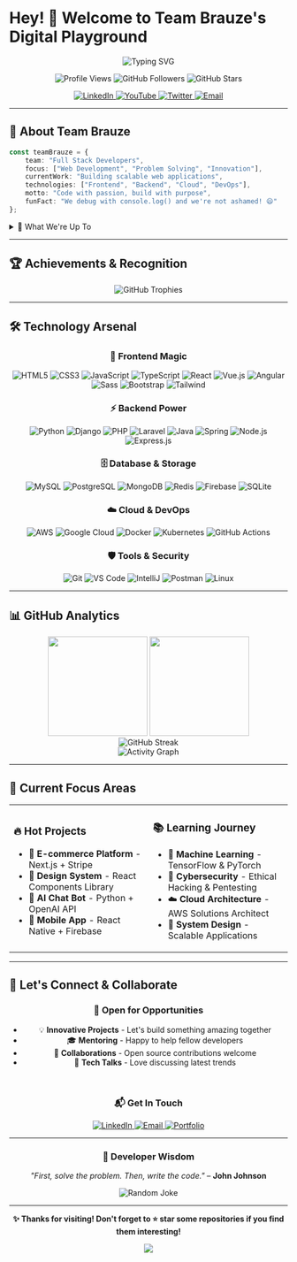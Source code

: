 # Hey! 👋 Welcome to Team Brauze's Digital Playground

<div align="center">
  
  ![Typing SVG](https://readme-typing-svg.herokuapp.com?font=Fira+Code&size=30&duration=3000&pause=1000&color=36BCF7&center=true&vCenter=true&width=600&lines=Full+Stack+Developers;Problem+Solvers;Tech+Enthusiasts;Building+Amazing+Experiences)

  <p>
    <img src="https://komarev.com/ghpvc/?username=brauze&style=for-the-badge&color=brightgreen" alt="Profile Views"/>
    <img src="https://img.shields.io/github/followers/brauze?label=Followers&style=for-the-badge&color=blue" alt="GitHub Followers"/>
    <img src="https://img.shields.io/github/stars/brauze?label=Stars&style=for-the-badge&color=yellow" alt="GitHub Stars"/>
  </p>

  <p>
    <a href="your-linkedin-URL">
      <img src="https://img.shields.io/badge/LinkedIn-0A66C2?style=for-the-badge&logo=linkedin&logoColor=white" alt="LinkedIn"/>
    </a>
    <a href="your-youtube-URL">
      <img src="https://img.shields.io/badge/YouTube-FF0000?style=for-the-badge&logo=youtube&logoColor=white" alt="YouTube"/>
    </a>
    <a href="your-twitter-URL">
      <img src="https://img.shields.io/badge/Twitter-1DA1F2?style=for-the-badge&logo=twitter&logoColor=white" alt="Twitter"/>
    </a>
    <a href="mailto:your-email@domain.com">
      <img src="https://img.shields.io/badge/Email-EA4335?style=for-the-badge&logo=gmail&logoColor=white" alt="Email"/>
    </a>
  </p>

</div>

---

## 🚀 About Team Brauze

```typescript
const teamBrauze = {
    team: "Full Stack Developers",
    focus: ["Web Development", "Problem Solving", "Innovation"],
    currentWork: "Building scalable web applications",
    technologies: ["Frontend", "Backend", "Cloud", "DevOps"],
    motto: "Code with passion, build with purpose",
    funFact: "We debug with console.log() and we're not ashamed! 😄"
};
```

<details>
<summary>🎯 What We're Up To</summary>

- 🔭 Currently working on **next-generation web applications**
- 🌱 Learning **cloud architecture** and **AI integration**
- 👯 Looking to collaborate on **open source projects**
- 💬 Ask us about **full-stack development, system design, or coffee recipes**
- 📫 Reach us at: **[LinkedIn](your-linkedin-url)**
- ⚡ Fun fact: **We believe the best code is written at 3 AM**

</details>

---

## 🏆 Achievements & Recognition

<div align="center">
  <img src="https://github-profile-trophy.vercel.app/?username=brauze&theme=radical&no-frame=true&no-bg=true&margin-w=4&row=1&column=7" alt="GitHub Trophies"/>
</div>

---

## 🛠️ Technology Arsenal

<div align="center">

### 🎨 Frontend Magic
![HTML5](https://img.shields.io/badge/HTML5-E34F26?style=for-the-badge&logo=html5&logoColor=white)
![CSS3](https://img.shields.io/badge/CSS3-1572B6?style=for-the-badge&logo=css3&logoColor=white)
![JavaScript](https://img.shields.io/badge/JavaScript-F7DF1E?style=for-the-badge&logo=javascript&logoColor=black)
![TypeScript](https://img.shields.io/badge/TypeScript-007ACC?style=for-the-badge&logo=typescript&logoColor=white)
![React](https://img.shields.io/badge/React-20232A?style=for-the-badge&logo=react&logoColor=61DAFB)
![Vue.js](https://img.shields.io/badge/Vue.js-35495E?style=for-the-badge&logo=vue.js&logoColor=4FC08D)
![Angular](https://img.shields.io/badge/Angular-DD0031?style=for-the-badge&logo=angular&logoColor=white)
![Sass](https://img.shields.io/badge/Sass-CC6699?style=for-the-badge&logo=sass&logoColor=white)
![Bootstrap](https://img.shields.io/badge/Bootstrap-563D7C?style=for-the-badge&logo=bootstrap&logoColor=white)
![Tailwind](https://img.shields.io/badge/Tailwind_CSS-38B2AC?style=for-the-badge&logo=tailwind-css&logoColor=white)

### ⚡ Backend Power
![Python](https://img.shields.io/badge/Python-3776AB?style=for-the-badge&logo=python&logoColor=white)
![Django](https://img.shields.io/badge/Django-092E20?style=for-the-badge&logo=django&logoColor=white)
![PHP](https://img.shields.io/badge/PHP-777BB4?style=for-the-badge&logo=php&logoColor=white)
![Laravel](https://img.shields.io/badge/Laravel-FF2D20?style=for-the-badge&logo=laravel&logoColor=white)
![Java](https://img.shields.io/badge/Java-ED8B00?style=for-the-badge&logo=java&logoColor=white)
![Spring](https://img.shields.io/badge/Spring-6DB33F?style=for-the-badge&logo=spring&logoColor=white)
![Node.js](https://img.shields.io/badge/Node.js-43853D?style=for-the-badge&logo=node.js&logoColor=white)
![Express.js](https://img.shields.io/badge/Express.js-404D59?style=for-the-badge&logo=express&logoColor=white)

### 🗄️ Database & Storage
![MySQL](https://img.shields.io/badge/MySQL-00000F?style=for-the-badge&logo=mysql&logoColor=white)
![PostgreSQL](https://img.shields.io/badge/PostgreSQL-316192?style=for-the-badge&logo=postgresql&logoColor=white)
![MongoDB](https://img.shields.io/badge/MongoDB-4EA94B?style=for-the-badge&logo=mongodb&logoColor=white)
![Redis](https://img.shields.io/badge/Redis-DC382D?style=for-the-badge&logo=redis&logoColor=white)
![Firebase](https://img.shields.io/badge/Firebase-039BE5?style=for-the-badge&logo=firebase&logoColor=white)
![SQLite](https://img.shields.io/badge/SQLite-07405E?style=for-the-badge&logo=sqlite&logoColor=white)

### ☁️ Cloud & DevOps
![AWS](https://img.shields.io/badge/AWS-232F3E?style=for-the-badge&logo=amazon-aws&logoColor=white)
![Google Cloud](https://img.shields.io/badge/Google_Cloud-4285F4?style=for-the-badge&logo=google-cloud&logoColor=white)
![Docker](https://img.shields.io/badge/Docker-2496ED?style=for-the-badge&logo=docker&logoColor=white)
![Kubernetes](https://img.shields.io/badge/Kubernetes-326CE5?style=for-the-badge&logo=kubernetes&logoColor=white)
![GitHub Actions](https://img.shields.io/badge/GitHub_Actions-2088FF?style=for-the-badge&logo=github-actions&logoColor=white)

### 🛡️ Tools & Security
![Git](https://img.shields.io/badge/Git-F05032?style=for-the-badge&logo=git&logoColor=white)
![VS Code](https://img.shields.io/badge/VS_Code-007ACC?style=for-the-badge&logo=visual-studio-code&logoColor=white)
![IntelliJ](https://img.shields.io/badge/IntelliJ_IDEA-000000.svg?style=for-the-badge&logo=intellij-idea&logoColor=white)
![Postman](https://img.shields.io/badge/Postman-FF6C37?style=for-the-badge&logo=postman&logoColor=white)
![Linux](https://img.shields.io/badge/Linux-FCC624?style=for-the-badge&logo=linux&logoColor=black)

</div>

---

## 📊 GitHub Analytics

<div align="center">
  <img height="180em" src="https://github-readme-stats.vercel.app/api?username=brauze&show_icons=true&theme=radical&include_all_commits=true&count_private=true"/>
  <img height="180em" src="https://github-readme-stats.vercel.app/api/top-langs/?username=brauze&layout=compact&langs_count=8&theme=radical"/>
</div>

<div align="center">
  <img src="https://github-readme-streak-stats.herokuapp.com/?user=brauze&theme=radical&hide_border=true" alt="GitHub Streak"/>
</div>

<div align="center">
  <img src="https://github-readme-activity-graph.vercel.app/graph?username=brauze&theme=redical&hide_border=true&custom_title=Team%20Brauze%20Contribution%20Graph" alt="Activity Graph"/>
</div>

---

## 🎯 Current Focus Areas

<table>
<tr>
<td width="50%">

### 🔥 Hot Projects
- 🚀 **E-commerce Platform** - Next.js + Stripe
- 🎨 **Design System** - React Components Library  
- 🤖 **AI Chat Bot** - Python + OpenAI API
- 📱 **Mobile App** - React Native + Firebase

</td>
<td width="50%">

### 📚 Learning Journey
- 🧠 **Machine Learning** - TensorFlow & PyTorch
- 🔐 **Cybersecurity** - Ethical Hacking & Pentesting
- ☁️ **Cloud Architecture** - AWS Solutions Architect
- 🎯 **System Design** - Scalable Applications

</td>
</tr>
</table>

---

## 🤝 Let's Connect & Collaborate

<div align="center">

### 💼 Open for Opportunities
- 💡 **Innovative Projects** - Let's build something amazing together
- 🎓 **Mentoring** - Happy to help fellow developers
- 🤝 **Collaborations** - Open source contributions welcome
- 💬 **Tech Talks** - Love discussing latest trends

<br>

### 📬 Get In Touch

<a href="your-linkedin-url">
  <img src="https://img.shields.io/badge/LinkedIn-Let's%20Connect-blue?style=for-the-badge&logo=linkedin" alt="LinkedIn"/>
</a>
<a href="mailto:your-email@domain.com">
  <img src="https://img.shields.io/badge/Email-Drop%20a%20Line-red?style=for-the-badge&logo=gmail" alt="Email"/>
</a>
<a href="your-portfolio-url">
  <img src="https://img.shields.io/badge/Portfolio-Check%20Out%20Work-green?style=for-the-badge&logo=google-chrome" alt="Portfolio"/>
</a>

</div>

---

<div align="center">

### 💭 Developer Wisdom

*"First, solve the problem. Then, write the code."* – **John Johnson**

<img src="https://readme-jokes.vercel.app/api?theme=radical" alt="Random Joke"/>

---

**✨ Thanks for visiting! Don't forget to ⭐ star some repositories if you find them interesting!**

<img src="https://capsule-render.vercel.app/api?type=waving&color=gradient&height=60&section=footer"/>

</div>
